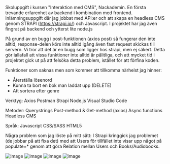 Skoluppgift i kursen "Interaktion med CMS", Nackademin.
En första trevande erfarenhet av backend i kombination med frontend.
Inlämningsuppgift där jag jobbat med API:er och att skapa en headless CMS genom STRAPI (https://strapi.io/) och Javascript.
I projektet har jag även fingrat på backend och ytterst lite node.js

På grund av en bugg i post-funktionen (axios post) så fungerar den inte alltid, response-delen körs inte alltid igång även fast request skickas till servern.
Vi tror att det är en bugg som ligger hos strapi, men ej säkert. Detta gör iallafall att vissa funktioner inte alltid är pålitliga, och att mycket tid i projektet gick ut på att felsöka detta problem, istället för att förfina koden.

Funktioner som saknas men som kommer att tillkomma närhelst jag hinner:
- Återställa lösenord 
- Kunna ta bort en bok man laddat upp (DELETE)
- Att sortera efter genre

Verktyg:
Axios
Postman
Strapi
Node.js 
Visual Studio Code

Metoder:
Querystrings
Post-method & Get-method (axios)
Async functions
Headless CMS

Språk:
Javascript
CSS/SASS
HTML5

Några problem som jag löste på mitt sätt:
I Strapi kringgick jag problemet (de jobbar på att fixa det) med att Users för tillfället inte visar upp något på populate=* genom att göra Relation mellan Users och Books/Audiobooks. 


![image](https://user-images.githubusercontent.com/30622818/163668418-e0ac46e0-6e86-4f56-a662-da72b1919582.png)
![image](https://user-images.githubusercontent.com/30622818/163668526-52a1b920-27a0-446a-b001-fbcf6688ea3d.png)
![image](https://user-images.githubusercontent.com/30622818/163668531-fe8c370c-2f10-4f3f-855f-0a5cd31e71bf.png)
![image](https://user-images.githubusercontent.com/30622818/163668700-7b9bffc7-5111-4b0b-89cf-0fa5815ccabb.png)




